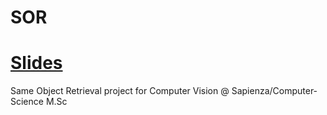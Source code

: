 # SOR

# [Slides](https://docs.google.com/presentation/d/131dm328uOeMdXZVKe87L_cg9ZjvruuswsrjVJDqtC2E/edit?usp=sharing)

Same Object Retrieval project for Computer Vision @ Sapienza/Computer-Science M.Sc
